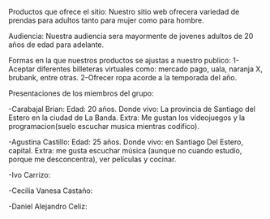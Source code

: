 Productos que ofrece el sitio: Nuestro sitio web ofrecera variedad de prendas para adultos tanto para mujer como para hombre.

Audiencia: Nuestra audiencia sera mayormente de jovenes adultos de 20 años de edad para adelante.

Formas en la que nuestros productos se ajustas a nuestro publico: 
 1-Aceptar diferentes billeteras virtuales como: mercado pago, uala, naranja X, brubank, entre otras.
 2-Ofrecer ropa acorde a la temporada del año.


 Presentaciones de los miembros del grupo:

 -Carabajal Brian:
    Edad: 20 años.
    Donde vivo: La provincia de Santiago del Estero en la ciudad de La Banda.
    Extra: Me gustan los videojuegos y la programacion(suelo escuchar musica mientras codifico).   

 -Agustina Castillo:
   Edad: 25 años.
   Donde vivo: en Santiago Del Estero, capital.
   Extra: me gusta escuchar música (aunque no cuando estudio, porque me desconcentra), ver películas y cocinar. 

 -Ivo Carrizo:

 -Cecilia Vanesa Castaño: 

 -Daniel Alejandro Celiz: